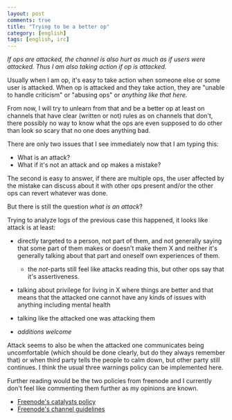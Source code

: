 ```yaml
---
layout: post
comments: true
title: "Trying to be a better op"
category: [english]
tags: [english, irc]
---
```


*If ops are attacked, the channel is also hurt as much as if users were
 attacked. Thus I am also taking action if op is attacked.*

Usually when I am op, it's easy to take action when someone else or some
user is attacked. When op is attacked and they take action, they are
"unable to handle criticism" or "abusing ops" or *anything like that here.*

From now, I will try to unlearn from that and be a better op at least on
channels that have clear (written or not) rules as on channels that don't,
there possibly no way to know what the ops are even supposed to do other
than look so scary that no one does anything bad.

There are only two issues that I see immediately now that I am typing this:

* What is an attack?
* What if it's not an attack and op makes a mistake?

The second is easy to answer, if there are multiple ops, the user affected
by the mistake can discuss about it with other ops present and/or the
other ops can revert whatever was done.

But there is still the question *what is an attack*?

Trying to analyze logs of the previous case this happened, it looks like
attack is at least:

* directly targeted to a person, not part of them, and not generally saying
  that some part of them makes or doesn't make them X and neither it's
  generally talking about that part and oneself own experiences of them.
    * the *not*-parts still feel like attacks reading this, but other ops
      say that it's assertiveness.
* talking about privilege for living in X where things are better and that
  means that the attacked one cannot have any kinds of issues with anything
  including mental health
* talking like the attacked one was attacking them

* *additions welcome*

Attack seems to also be when the attacked one communicates being
uncomfortable (which should be done clearly, but do they always remember
that) or when third party tells the people to calm down, but other party
still continues. I think the usual three warnings policy can be implemented
here.

Further reading would be the two policies from freenode and I currently
don't feel like commenting them further as my opinions are known.

* [Freenode's catalysts policy](https://freenode.net/catalysts.shtml)
* [Freenode's channel guidelines](https://freenode.net/channel_guidelines.shtml)
